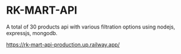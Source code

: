 # RK-MART-API
A total of 30 products api with various filtration options using nodejs, expressjs, mongodb.

https://rk-mart-api-production.up.railway.app/
